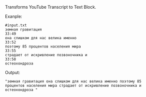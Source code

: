 Transforms YouTube Transcript to Text Block.

Exanple:
```
#input.txt
земная гравитация
33:49
она слишком для нас велика именно
33:52
поэтому 85 процентов населения мира
33:55
страдает от искривление позвоночника и
33:58
остеохондроза 
```
Output:
```
"земная гравитация она слишком для нас велика именно поэтому 85 процентов населения мира страдает от искривление позвоночника и остеохондроза "
```
